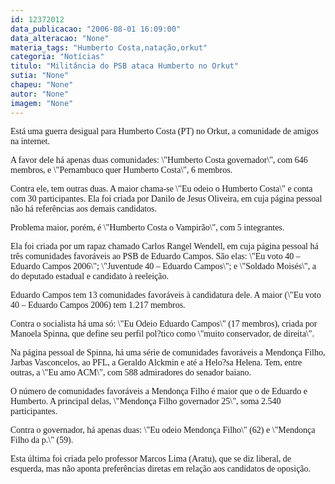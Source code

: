 ```yaml
---
id: 12372012
data_publicacao: "2006-08-01 16:09:00"
data_alteracao: "None"
materia_tags: "Humberto Costa,natação,orkut"
categoria: "Notícias"
titulo: "Militância do PSB ataca Humberto no Orkut"
sutia: "None"
chapeu: "None"
autor: "None"
imagem: "None"
---
```

<p><P><FONT face=Verdana>Está uma guerra desigual para Humberto Costa (PT) no Orkut, a comunidade de amigos na internet.</FONT></P></p>
<p><P><FONT face=Verdana>A favor dele há apenas duas comunidades: \"Humberto Costa governador\", com 646 membros, e \"Pernambuco quer Humberto Costa\", 6 membros.</FONT></P></p>
<p><P><FONT face=Verdana>Contra ele, tem outras duas. A maior chama-se \"Eu odeio o Humberto Costa\" e conta com 30 participantes. Ela foi criada por Danilo de Jesus Oliveira, em cuja página pessoal não há referências aos demais candidatos.</FONT></P></p>
<p><P><FONT face=Verdana>Problema maior, porém, é \"Humberto Costa o Vampirão\", com 5 integrantes. </FONT></P></p>
<p><P><FONT face=Verdana>Ela foi criada por um rapaz chamado Carlos Rangel Wendell, em cuja página pessoal há três comunidades favoráveis ao PSB de Eduardo Campos. São elas: \"Eu voto 40 – Eduardo Campos 2006\"; \"Juventude 40 – Eduardo Campos\"; e \"Soldado Moisés\", a do deputado estadual e candidato à reeleição.</FONT></P></p>
<p><P><FONT face=Verdana>Eduardo Campos tem 13 comunidades favoráveis à candidatura dele. A maior (\"Eu voto 40 – Eduardo Campos 2006) tem 1.217 membros.</FONT></P></p>
<p><P><FONT face=Verdana>Contra o socialista há uma só: \"Eu Odeio Eduardo Campos\" (17 membros), criada por Manoela Spinna, que define seu perfil pol?tico como \"muito conservador, de direita\".</FONT></P></p>
<p><P><FONT face=Verdana>Na página pessoal de Spinna, há uma série de comunidades favoráveis a Mendonça Filho, Jarbas Vasconcelos, ao PFL, a Geraldo Alckmin e até a Helo?sa Helena. Tem, entre outras, a \"Eu amo ACM\", com 588 admiradores do senador baiano.</FONT></P></p>
<p><P><FONT face=Verdana>O número de comunidades favoráveis a Mendonça Filho é maior que o de Eduardo e Humberto. A principal delas, \"Mendonça Filho governador 25\", soma 2.540 participantes.</FONT></P></p>
<p><P><FONT face=Verdana>Contra o governador, há apenas duas: \"Eu odeio Mendonça Filho\" (62) e \"Mendonça Filho da p.\" (59). </FONT></P></p>
<p><P><FONT face=Verdana>Esta última foi criada pelo professor Marcos Lima (Aratu), que se diz liberal, de esquerda, mas não aponta preferências diretas em relação aos candidatos de oposição.</FONT></P> </p>
